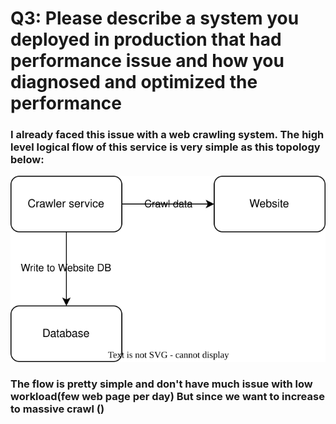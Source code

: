 # Q3: Please describe a system you deployed in production that had performance issue and how you diagnosed and optimized the performance

### I already faced this issue with a web crawling system. The high level logical flow of this service is very simple as this topology below:

![High level](img/Crawling_system.svg)

### The flow is pretty simple and don't have much issue with low workload(few web page per day) But since we want to increase to massive crawl ()
